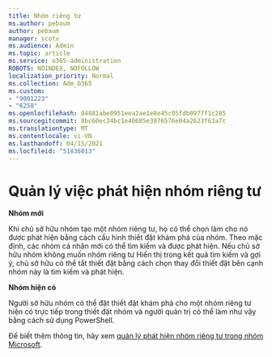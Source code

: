 ```yaml
---
title: Nhóm riêng tư
ms.author: pebaum
author: pebaum
manager: scotv
ms.audience: Admin
ms.topic: article
ms.service: o365-administration
ROBOTS: NOINDEX, NOFOLLOW
localization_priority: Normal
ms.collection: Adm_O365
ms.custom:
- "9001223"
- "6258"
ms.openlocfilehash: 84881abe0951eea2ae1e8e45c05fdb0977f1c285
ms.sourcegitcommit: 8bc60ec34bc1e40685e3976576e04a2623f63a7c
ms.translationtype: MT
ms.contentlocale: vi-VN
ms.lasthandoff: 04/15/2021
ms.locfileid: "51836013"
---
```

# <a name="managing-discovery-of-private-teams"></a>Quản lý việc phát hiện nhóm riêng tư

**Nhóm mới**

Khi chủ sở hữu nhóm tạo một nhóm riêng tư, họ có thể chọn làm cho nó được phát hiện bằng cách cấu hình thiết đặt khám phá của nhóm. Theo mặc định, các nhóm cá nhân mới có thể tìm kiếm và được phát hiện. Nếu chủ sở hữu nhóm không muốn nhóm riêng tư Hiển thị trong kết quả tìm kiếm và gợi ý, chủ sở hữu có thể tắt thiết đặt bằng cách chọn thay đổi thiết đặt bên cạnh nhóm này là tìm kiếm và phát hiện.  

**Nhóm hiện có**

Người sở hữu nhóm có thể đặt thiết đặt khám phá cho một nhóm riêng tư hiện có trực tiếp trong thiết đặt nhóm và người quản trị có thể làm như vậy bằng cách sử dụng PowerShell.  

Để biết thêm thông tin, hãy xem  [quản lý phát hiện nhóm riêng tư trong nhóm Microsoft](https://docs.microsoft.com/microsoftteams/manage-discovery-of-private-teams).
